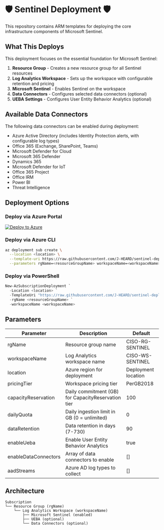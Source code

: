 # 🛡️ Sentinel Deployment 🛡️

This repository contains ARM templates for deploying the core infrastructure components of Microsoft Sentinel.

## What This Deploys

This deployment focuses on the essential foundation for Microsoft Sentinel:

1. **Resource Group** - Creates a new resource group for all Sentinel resources
2. **Log Analytics Workspace** - Sets up the workspace with configurable retention and pricing
3. **Microsoft Sentinel** - Enables Sentinel on the workspace
4. **Data Connectors** - Configures selected data connectors (optional)
5. **UEBA Settings** - Configures User Entity Behavior Analytics (optional)

## Available Data Connectors

The following data connectors can be enabled during deployment:
- Azure Active Directory (includes Identity Protection alerts, with configurable log types)
- Office 365 (Exchange, SharePoint, Teams)
- Microsoft Defender for Cloud
- Microsoft 365 Defender
- Dynamics 365
- Microsoft Defender for IoT
- Office 365 Project
- Office IRM
- Power BI
- Threat Intelligence

## Deployment Options

### Deploy via Azure Portal

[![Deploy to Azure](https://aka.ms/deploytoazurebutton)](https://portal.azure.com/#create/Microsoft.Template/uri/https%3A%2F%2Fraw.githubusercontent.com%2FJ-HEARD%2Fsentinel-deploy-ui%2Fmain%2Fazuredeploy.json/createUIDefinitionUri/https%3A%2F%2Fraw.githubusercontent.com%2FJ-HEARD%2Fsentinel-deploy-ui%2Fmain%2FcreateUiDefinition.json)

### Deploy via Azure CLI

```bash
az deployment sub create \
  --location <location> \
  --template-uri https://raw.githubusercontent.com/J-HEARD/sentinel-deploy-ui/main/azuredeploy.json \
  --parameters rgName=<resourceGroupName> workspaceName=<workspaceName>
```

### Deploy via PowerShell

```powershell
New-AzSubscriptionDeployment `
  -Location <location> `
  -TemplateUri "https://raw.githubusercontent.com/J-HEARD/sentinel-deploy-ui/main/azuredeploy.json" `
  -rgName <resourceGroupName> `
  -workspaceName <workspaceName>
```

## Parameters

| Parameter | Description | Default |
|-----------|-------------|---------|
| rgName | Resource group name | CISO-RG-SENTINEL |
| workspaceName | Log Analytics workspace name | CISO-WS-SENTINEL |
| location | Azure region for deployment | Deployment location |
| pricingTier | Workspace pricing tier | PerGB2018 |
| capacityReservation | Daily commitment (GB) for CapacityReservation tier | 100 |
| dailyQuota | Daily ingestion limit in GB (0 = unlimited) | 0 |
| dataRetention | Data retention in days (7-730) | 90 |
| enableUeba | Enable User Entity Behavior Analytics | true |
| enableDataConnectors | Array of data connectors to enable | [] |
| aadStreams | Azure AD log types to collect | [] |

## Architecture

```
Subscription
└── Resource Group (rgName)
    └── Log Analytics Workspace (workspaceName)
        ├── Microsoft Sentinel (enabled)
        ├── UEBA (optional)
        └── Data Connectors (optional)
```
